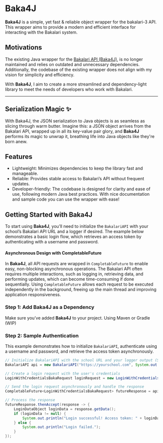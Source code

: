 # Baka4J

**Baka4J** is a simple, yet fast & reliable object wrapper for the bakalari-3 API.
This wrapper aims to provide a modern and efficient interface for interacting with the Bakalari system.

## Motivations

The existing Java wrapper for the [Bakalari API (Baka4J)](https://github.com/PanJohnny/Baka4J),
is no longer maintained and relies on outdated and unnecessary dependencies. Additionally,
the codebase of the existing wrapper does not align with my vision for simplicity and efficiency.

With **Baka4J**, I aim to create a more streamlined and dependency-light library to meet the needs of developers who work with Bakalari.

---

## Serialization Magic ✨

With Baka4J, the JSON serialization to Java objects is as seamless as slicing through warm butter. Imagine this: a JSON object arrives from the Bakalari API, wrapped up in all its key-value pair glory, and **Baka4J** performs its magic to unwrap it, breathing life into Java objects like they're born anew.

## Features

- Lightweight: Minimizes dependencies to keep the library fast and manageable.
- Reliable: Provides stable access to Bakalari’s API without frequent updates.
- Developer-friendly: The codebase is designed for clarity and ease of use, following modern Java best practices. With nice documentation and sample code you can use the wrapper with ease!

## Getting Started with Baka4J

To start using **Baka4J**, you’ll need to initialize the `BakalariAPI` with your school’s Bakalari API URL and a logger
if desired. The example below demonstrates a basic login flow, which retrieves an access token by authenticating with a
username and password.

#### Asynchronous Design with CompletableFuture

In **Baka4J**, all API requests are wrapped in `CompletableFuture` to enable easy, non-blocking asynchronous operations.
The Bakalari API often requires multiple interactions, such as logging in, retrieving data, and performing updates,
which can become time-consuming if done sequentially. Using `CompletableFuture` allows each request to be executed
independently in the background, freeing up the main thread and improving application responsiveness.

### Step 1: Add Baka4J as a Dependency

Make sure you’ve added **Baka4J** to your project. Using Maven or Gradle (WIP)

### Step 2: Sample Authentication

This example demonstrates how to initialize `BakalariAPI`, authenticate using a username and password, and retrieve the
access token asynchronously.

```java
// Initialize BakalariAPI with the school URL and your logger output (System.out)
BakalariAPI api = new BakalariAPI("https://yourschool.com", System.out::println);

// Create a login request with the user's credentials
LoginWithCredentialsBakaRequest loginRequest = new LoginWithCredentialsBakaRequest("username", "password");

// Send the login request asynchronously and handle the response
CompletableFuture<LoginWithCredentialsBakaRequest> futureResponse = api.requestPost(loginRequest);

// Process the response 
futureResponse.thenAccept(response -> {
    LoginDataObject loginData = response.getData();
    if (loginData != null) {
        System.out.println("Login successful! Access token: " + loginData.token());
    } else {
        System.out.println("Login failed.");
    }
});
